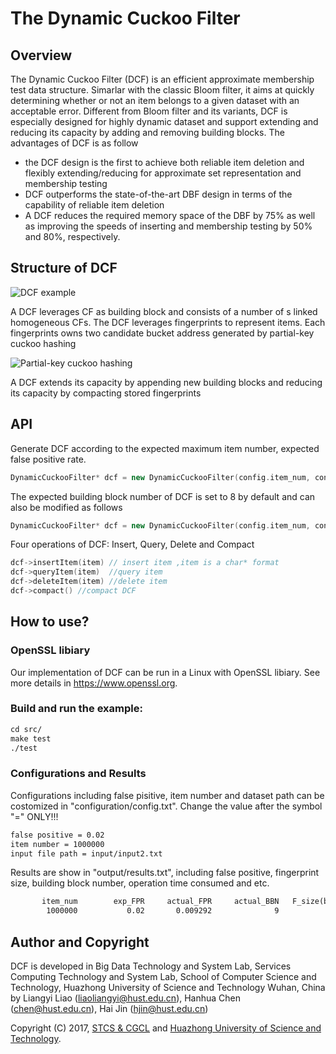 # The Dynamic Cuckoo Filter

## Overview
The Dynamic Cuckoo Filter (DCF) is an efficient approximate membership test data structure. Simarlar with the classic Bloom filter, it aims at quickly determining whether or not an item belongs to a given dataset with an acceptable error. Different from Bloom filter and its variants, DCF is especially designed for highly dynamic dataset and support extending and reducing its capacity by adding and removing building blocks. The advantages of DCF is as follow

* the DCF design is the first to achieve both reliable item deletion and flexibly extending/reducing for approximate set representation and membership testing
* DCF outperforms the state-of-the-art DBF design in terms of the capability of reliable item deletion
* A DCF reduces the required memory space of the DBF by 75% as well as improving the speeds of inserting and membership testing by 50% and 80%, respectively.

## Structure of DCF

![DCF example](https://github.com/LiangyiLiao/TheDynamicCuckooFilter/blob/master/figure/DCFexample.png)

A DCF leverages CF as building block and consists of a number of s linked homogeneous CFs. The DCF leverages fingerprints
to represent items. Each fingerprints owns two candidate bucket address generated by partial-key cuckoo hashing

![Partial-key cuckoo hashing](https://github.com/LiangyiLiao/TheDynamicCuckooFilter/blob/master/figure/PKCuckooHashing.png)

A DCF extends its capacity by appending new building blocks and reducing its capacity by compacting stored fingerprints

## API
Generate DCF according to the expected maximum item number, expected false positive rate.

```c++
DynamicCuckooFilter* dcf = new DynamicCuckooFilter(config.item_num, config.exp_FPR);
```

The expected building block number of DCF is set to 8 by default and can also be modified as follows

```c++
DynamicCuckooFilter* dcf = new DynamicCuckooFilter(config.item_num, config.exp_FPR, config.exp_BBN);
```


Four operations of DCF: Insert, Query, Delete and Compact

```c++
dcf->insertItem(item) // insert item ,item is a char* format
dcf->queryItem(item)  //query item
dcf->deleteItem(item) //delete item
dcf->compact() //compact DCF
```

## How to use?
### OpenSSL libiary
Our implementation of DCF can be run in a Linux with OpenSSL libiary. See more details in https://www.openssl.org.
### Build and run the example:

```txt
cd src/
make test
./test
```


### Configurations and Results
Configurations including false pisitive, item number and dataset path can be costomized in "configuration/config.txt". Change the value after the symbol "=" ONLY!!!

```txt
false positive = 0.02
item number = 1000000
input file path = input/input2.txt
```

Results are show in "output/results.txt", including false positive, fingerprint size, building block number, operation time consumed and etc.

```txt
       item_num        exp_FPR     actual_FPR     actual_BBN   F_size(bits) space_cost(MB)      I_time(s)      Q_time(s)      D_time(s)    C_rate
        1000000           0.02       0.009292              9             12        1.76947       0.784629        1.05502        1.29057         1
```


## Author and Copyright

DCF is developed in Big Data Technology and System Lab, Services Computing Technology and System Lab, School of Computer Science and Technology, Huazhong University of Science and Technology Wuhan, China by Liangyi Liao (liaoliangyi@hust.edu.cn), Hanhua Chen (chen@hust.edu.cn), Hai Jin (hjin@hust.edu.cn)

Copyright (C) 2017, [STCS & CGCL](http://grid.hust.edu.cn/) and [Huazhong University of Science and Technology](http://www.hust.edu.cn).



